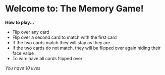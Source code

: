 # Welcome to: The Memory Game!

**How to play...**

* Flip over any card
* Flip over a second card to match with the first card
* If the two cards match they will stay as they are
* If the two cards do not match, they will be flipped over again hiding their face value
* To win: have all cards flipped over


*You have 10 lives*
